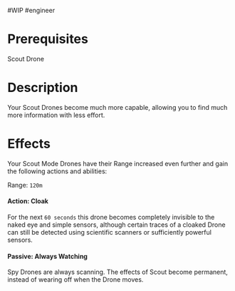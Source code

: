#WIP #engineer 

# Prerequisites

Scout Drone

# Description

Your Scout Drones become much more capable, allowing you to find much more information with less effort.

# Effects

Your Scout Mode Drones have their Range increased even further and gain the following actions and abilities:

Range: `120m`

#### Action: Cloak

For the next `60 seconds` this drone becomes completely invisible to the naked eye and simple sensors, although certain traces of a cloaked Drone can still be detected using scientific scanners or sufficiently powerful sensors.

#### Passive: Always Watching

Spy Drones are always scanning. The effects of Scout become permanent, instead of wearing off when the Drone moves.